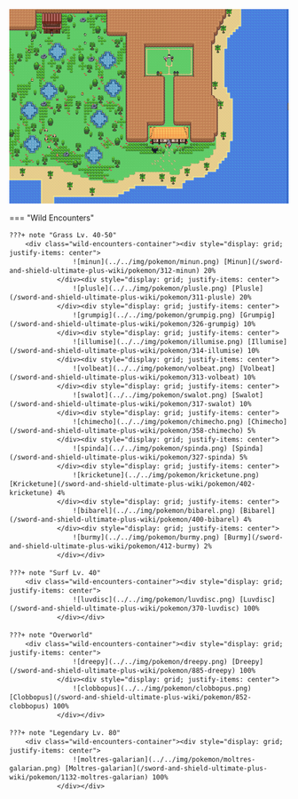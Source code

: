 <img src="../../img/routes/Isle Of Armor 4.png" alt="Isle Of Armor 4"/>

=== "Wild Encounters"


	???+ note "Grass Lv. 40-50"
		<div class="wild-encounters-container"><div style="display: grid; justify-items: center">
                    ![minun](../../img/pokemon/minun.png) [Minun](/sword-and-shield-ultimate-plus-wiki/pokemon/312-minun) 20%
                </div><div style="display: grid; justify-items: center">
                    ![plusle](../../img/pokemon/plusle.png) [Plusle](/sword-and-shield-ultimate-plus-wiki/pokemon/311-plusle) 20%
                </div><div style="display: grid; justify-items: center">
                    ![grumpig](../../img/pokemon/grumpig.png) [Grumpig](/sword-and-shield-ultimate-plus-wiki/pokemon/326-grumpig) 10%
                </div><div style="display: grid; justify-items: center">
                    ![illumise](../../img/pokemon/illumise.png) [Illumise](/sword-and-shield-ultimate-plus-wiki/pokemon/314-illumise) 10%
                </div><div style="display: grid; justify-items: center">
                    ![volbeat](../../img/pokemon/volbeat.png) [Volbeat](/sword-and-shield-ultimate-plus-wiki/pokemon/313-volbeat) 10%
                </div><div style="display: grid; justify-items: center">
                    ![swalot](../../img/pokemon/swalot.png) [Swalot](/sword-and-shield-ultimate-plus-wiki/pokemon/317-swalot) 10%
                </div><div style="display: grid; justify-items: center">
                    ![chimecho](../../img/pokemon/chimecho.png) [Chimecho](/sword-and-shield-ultimate-plus-wiki/pokemon/358-chimecho) 5%
                </div><div style="display: grid; justify-items: center">
                    ![spinda](../../img/pokemon/spinda.png) [Spinda](/sword-and-shield-ultimate-plus-wiki/pokemon/327-spinda) 5%
                </div><div style="display: grid; justify-items: center">
                    ![kricketune](../../img/pokemon/kricketune.png) [Kricketune](/sword-and-shield-ultimate-plus-wiki/pokemon/402-kricketune) 4%
                </div><div style="display: grid; justify-items: center">
                    ![bibarel](../../img/pokemon/bibarel.png) [Bibarel](/sword-and-shield-ultimate-plus-wiki/pokemon/400-bibarel) 4%
                </div><div style="display: grid; justify-items: center">
                    ![burmy](../../img/pokemon/burmy.png) [Burmy](/sword-and-shield-ultimate-plus-wiki/pokemon/412-burmy) 2%
                </div></div>

	???+ note "Surf Lv. 40"
		<div class="wild-encounters-container"><div style="display: grid; justify-items: center">
                    ![luvdisc](../../img/pokemon/luvdisc.png) [Luvdisc](/sword-and-shield-ultimate-plus-wiki/pokemon/370-luvdisc) 100%
                </div></div>

	???+ note "Overworld"
		<div class="wild-encounters-container"><div style="display: grid; justify-items: center">
                    ![dreepy](../../img/pokemon/dreepy.png) [Dreepy](/sword-and-shield-ultimate-plus-wiki/pokemon/885-dreepy) 100%
                </div><div style="display: grid; justify-items: center">
                    ![clobbopus](../../img/pokemon/clobbopus.png) [Clobbopus](/sword-and-shield-ultimate-plus-wiki/pokemon/852-clobbopus) 100%
                </div></div>

	???+ note "Legendary Lv. 80"
		<div class="wild-encounters-container"><div style="display: grid; justify-items: center">
                    ![moltres-galarian](../../img/pokemon/moltres-galarian.png) [Moltres-galarian](/sword-and-shield-ultimate-plus-wiki/pokemon/1132-moltres-galarian) 100%
                </div></div>



